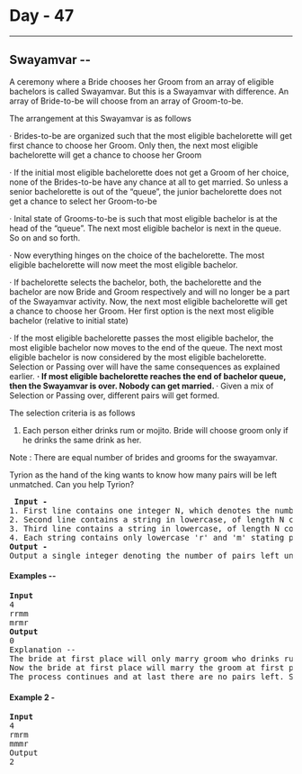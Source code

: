  # Day - 47
---
## Swayamvar --
A ceremony where a Bride chooses her Groom from an array of eligible bachelors is called Swayamvar. But this is a Swayamvar with difference. An array of Bride-to-be will choose from an array of Groom-to-be.

The arrangement at this Swayamvar is as follows

· Brides-to-be are organized such that the most eligible bachelorette will get first chance to choose her Groom. Only then, the next most eligible bachelorette will get a chance to choose her Groom

· If the initial most eligible bachelorette does not get a Groom of her choice, none of the Brides-to-be have any chance at all to get married. So unless a senior bachelorette is out of the “queue”, the junior bachelorette does not get a chance to select her Groom-to-be

· Inital state of Grooms-to-be is such that most eligible bachelor is at the head of the “queue”. The next most eligible bachelor is next in the queue. So on and so forth.

· Now everything hinges on the choice of the bachelorette. The most eligible bachelorette will now meet the most eligible bachelor.

· If bachelorette selects the bachelor, both, the bachelorette and the bachelor are now Bride and Groom respectively and will no longer be a part of the Swayamvar activity. Now, the next most eligible bachelorette will get a chance to choose her Groom. Her first option is the next most eligible bachelor (relative to initial state)

· If the most eligible bachelorette passes the most eligible bachelor, the most eligible bachelor now moves to the end of the queue. The next most eligible bachelor is now considered by the most eligible bachelorette. Selection or Passing over will have the same consequences as explained earlier.
<b>
· If most eligible bachelorette reaches the end of bachelor queue, then the Swayamvar is over. Nobody can get married.
</b>
· Given a mix of Selection or Passing over, different pairs will get formed.

The selection criteria is as follows

1. Each person either drinks rum or mojito. Bride will choose groom only if he drinks the same drink as her.

Note : There are equal number of brides and grooms for the swayamvar.

Tyrion as the hand of the king wants to know how many pairs will be left unmatched. Can you help Tyrion?
<pre>
<b> Input - </b>
1. First line contains one integer N, which denotes the number of brides and grooms taking part in the swayamvar.
2. Second line contains a string in lowercase, of length N containing initial state of brides-to-be.
3. Third line contains a string in lowercase, of length N containing initial state of grooms-to-be. 
4. Each string contains only lowercase 'r' and 'm' stating person at that index drinks "rum"(for 'r') or mojito(for 'm').
<b>Output -</b> 
Output a single integer denoting the number of pairs left unmatched.
</pre>
#### Examples -- 
<pre>
<b>Input </b>
4
rrmm
mrmr
<b>Output </b>
0
Explanation -- 
The bride at first place will only marry groom who drinks rum. So the groom at first place will join the end of the queue. Updated groom's queue is "rmrm".
Now the bride at first place will marry the groom at first place. Updated bride's queue is "rmm" and groom's queue is "mrm".
The process continues and at last there are no pairs left. So answer is 0.
</pre>
#### Example 2 -
<pre>
<b>Input</b>
4 
rmrm 
mmmr
Output
2
 